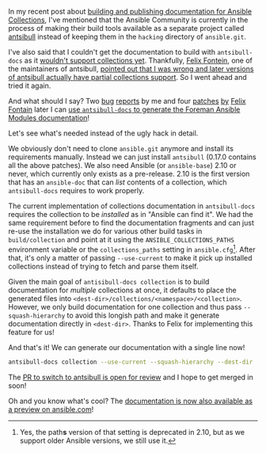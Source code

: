 <!--
.. title: Building documentation for Ansible Collections using antsibull
.. slug: building-documentation-for-ansible-collections-using-antsibull
.. date: 2020-07-24 08:01:10 UTC
.. tags: english,linux,planet-debian,software,ansible
.. category: 
.. link: 
.. description: 
.. type: text
-->

In my recent post about [building and publishing documentation for Ansible Collections](/2020/07/building-and-publishing-documentation-for-ansible-collections/), I've mentioned that the Ansible Community is currently in the process of making their build tools available as a separate project called [antsibull](https://github.com/ansible-community/antsibull) instead of keeping them in the `hacking` directory of `ansible.git`.

I've also said that I couldn't get the documentation to build with `antsibull-docs` as it [wouldn't support collections yet](https://github.com/ansible-community/antsibull/issues/55). Thankfully, [Felix Fontein](https://github.com/felixfontein), one of the maintainers of antsibull, [pointed out that I was wrong and later versions of antsibull actually have partial collections support](https://github.com/ansible/community/issues/546#issuecomment-661307831). So I went ahead and tried it again.

And what should I say? Two [bug](https://github.com/ansible-community/antsibull/issues/140) [reports](https://github.com/ansible-community/antsibull/issues/141) by me and four [patches](https://github.com/ansible-community/antsibull/pull/142) [by](https://github.com/ansible-community/antsibull/pull/144) [Felix](https://github.com/ansible-community/antsibull/pull/145) [Fontain](https://github.com/ansible-community/antsibull/pull/146) later I can [use `antsibull-docs` to generate the Foreman Ansible Modules documentation](https://github.com/theforeman/foreman-ansible-modules/pull/895)!

Let's see what's needed instead of the ugly hack in detail.

We obviously don't need to clone `ansible.git` anymore and install its requirements manually. Instead we can just install `antsibull` (0.17.0 contains all the above patches). We also need Ansible (or `ansible-base`) 2.10 or never, which currently only exists as a pre-release. 2.10 is the first version that has an `ansible-doc` that can *list* contents of a collection, which `antsibull-docs` requires to work properly.

The current implementation of collections documentation in `antsibull-docs` requires the collection to be *installed* as in "Ansible can find it". We had the same requirement before to find the documentation fragments and can just re-use the installation we do for various other build tasks in `build/collection` and point at it using the `ANSIBLE_COLLECTIONS_PATHS` environment variable or the `collections_paths` setting in `ansible.cfg`[^paths_deprecated]. After that, it's only a matter of passing `--use-current` to make it pick up installed collections instead of trying to fetch and parse them itself.

Given the main goal of `antisibull-docs collection` is to build documentation for *multiple* collections at once, it defaults to place the generated files into `<dest-dir>/collections/<namespace>/<collection>`. However, we only build documentation for one collection and thus pass `--squash-hierarchy` to avoid this longish path and make it generate documentation directly in `<dest-dir>`. Thanks to Felix for implementing this feature for us!

And that's it! We can generate our documentation with a single line now!

```bash
antsibull-docs collection --use-current --squash-hierarchy --dest-dir ./build/plugin_docs theforeman.foreman
```

The [PR to switch to antsibull is open for review](https://github.com/theforeman/foreman-ansible-modules/pull/895) and I hope to get merged in soon!

Oh and you know what's cool? The [documentation is now also available as a preview on ansible.com](https://docs.ansible.com/ansible/2.10/collections/theforeman/foreman/index.html)!

[^paths_deprecated]: Yes, the path**s** version of that setting is deprecated in 2.10, but as we support older Ansible versions, we still use it.
